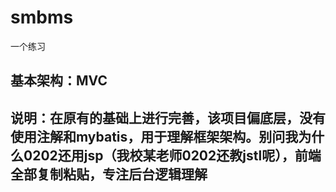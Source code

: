 # smbms
一个练习
## 基本架构：MVC
## 说明：在原有的基础上进行完善，该项目偏底层，没有使用注解和mybatis，用于理解框架架构。别问我为什么0202还用jsp（我校某老师0202还教jstl呢），前端全部复制粘贴，专注后台逻辑理解
